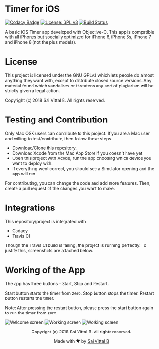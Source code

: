 # Timer for iOS
[![Codacy Badge](https://api.codacy.com/project/badge/Grade/52d61101bc644820986e99276874a6ed)](https://www.codacy.com/app/saivittalb/Timer-iOS?utm_source=github.com&amp;utm_medium=referral&amp;utm_content=saivittalb/Timer-iOS&amp;utm_campaign=Badge_Grade)
[![License: GPL v3](https://img.shields.io/badge/License-GPL%20v3-blue.svg)](https://www.gnu.org/licenses/gpl-3.0)
[![Build Status](https://travis-ci.com/saivittalb/Timer-iOS.svg?branch=master)](https://travis-ci.com/saivittalb/Timer-iOS)

A basic iOS Timer app developed with Objective-C. This app is compatible with all iPhones but specially optimized for iPhone 6, iPhone 6s, iPhone 7 and iPhone 8 (not the plus models). 

# License

This project is licensed under the GNU GPLv3 which lets people do almost anything they want with, except to distribute closed source versions. Any material found which vandalises or threatens any sort of plagiarism will be strictly given a legal action.

Copyright (c) 2018 Sai Vittal B. All rights reserved.

# Testing and Contribution
Only Mac OSX users can contribute to this project. If you are a Mac user and willing to test/contribute, then follow these steps.

- Download/Clone this repository.
- Download Xcode from the Mac App Store if you doesn't have yet.
- Open this project with Xcode, run the app choosing which device you want to deploy with.
- If everything went correct, you should see a Simulator opening and the app will run.

For contributing, you can change the code and add more features. Then, create a pull request of the changes you want to make.

# Integrations

This repository/project is integrated with 

- Codacy
- Travis CI

Though the Travis CI build is failing, the project is running perfectly. To justify this, screenshots are attached below.

# Working of the App

The app has three buttons - Start, Stop and Restart.

Start button starts the timer from zero.
Stop button stops the timer.
Restart button restarts the timer.

Note: After pressing the restart button, please press the start button again to run the timer from zero.

![Welcome screen](https://user-images.githubusercontent.com/36305142/47638087-9d3cb400-db83-11e8-9003-93abb74b9c5a.png)
![Working screen](https://user-images.githubusercontent.com/36305142/47638095-a168d180-db83-11e8-95f0-51e3172d0881.png)
![Working screen](https://user-images.githubusercontent.com/36305142/47638098-a3cb2b80-db83-11e8-8832-a1fd086ce947.png)

<p align="center"> Copyright (c) 2018 Sai Vittal B. All rights reserved.</p>
<p align="center"> Made with ❤ by <a href="https://github.com/saivittalb">Sai Vittal B</a></p>
